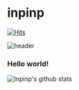 # inpinp&nbsp;
[![Hits](https://hits.seeyoufarm.com/api/count/incr/badge.svg?url=https%3A%2F%2Fgithub.com%2Finpinp&count_bg=%2379C83D&title_bg=%23555555&icon=unity.svg&icon_color=%23E7E7E7&title=hits&edge_flat=true)](https://hits.seeyoufarm.com)


![header](https://capsule-render.vercel.app/api?type=wave&color=gradient&height=300&section=header&text=Inpinp's%20Github&fontSize=40)

### Hello world!&nbsp;


![Inpinp's github stats](https://github-readme-stats.vercel.app/api?username=inpinp&show_icons=true)
